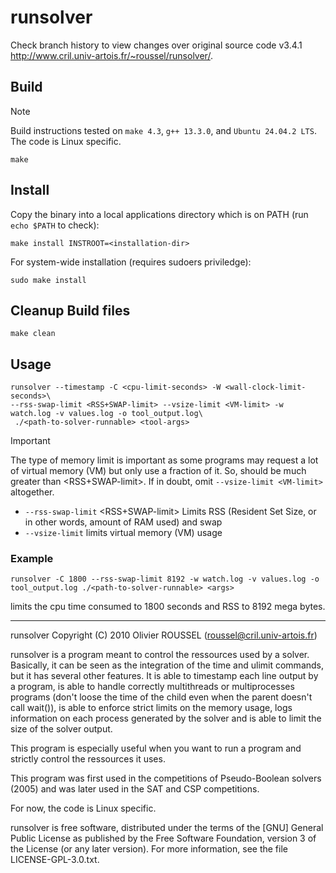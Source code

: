 # runsolver

Check branch history to view changes over original source code v3.4.1 http://www.cril.univ-artois.fr/~roussel/runsolver/.

## Build

> [!Note]
>  Build instructions tested on `make 4.3`, `g++ 13.3.0`, and `Ubuntu 24.04.2 LTS`. The code is Linux specific.


```build
make
```

## Install

Copy the binary into a local applications directory which is on PATH (run `echo $PATH` to check):

```install-local
make install INSTROOT=<installation-dir>
```

For system-wide installation (requires sudoers priviledge):
```install
sudo make install
```

## Cleanup Build files

```
make clean
```

## Usage

```
runsolver --timestamp -C <cpu-limit-seconds> -W <wall-clock-limit-seconds>\
--rss-swap-limit <RSS+SWAP-limit> --vsize-limit <VM-limit> -w watch.log -v values.log -o tool_output.log\
 ./<path-to-solver-runnable> <tool-args>
```

> [!Important]
> The type of memory limit is important as some programs may request a lot of virtual memory (VM) but only use a fraction of it. So, <VM-limit> should be much greater than <RSS+SWAP-limit>. If in doubt, omit `--vsize-limit <VM-limit>` altogether.

- `--rss-swap-limit` <RSS+SWAP-limit> Limits RSS (Resident Set Size, or in other words, amount of RAM used) and swap
- `--vsize-limit` <VM-limit> limits virtual memory (VM) usage

### Example

```
runsolver -C 1800 --rss-swap-limit 8192 -w watch.log -v values.log -o tool_output.log ./<path-to-solver-runnable> <args>
```
limits the cpu time consumed to $1800$ seconds and RSS to $8192$ mega bytes.

---

runsolver Copyright (C) 2010 Olivier ROUSSEL (roussel@cril.univ-artois.fr)

runsolver is a program meant to control the ressources used by a
solver. Basically, it can be seen as the integration of the time and
ulimit commands, but it has several other features. It is able to
timestamp each line output by a program, is able to handle correctly
multithreads or multiprocesses programs (don't loose the time of the
child even when the parent doesn't call wait()), is able to enforce
strict limits on the memory usage, logs information on each process
generated by the solver and is able to limit the size of the solver
output.

This program is especially useful when you want to run a program and
strictly control the ressources it uses.

This program was first used in the competitions of Pseudo-Boolean
solvers (2005) and was later used in the SAT and CSP competitions.

For now, the code is Linux specific.


runsolver is free software, distributed under the terms of the [GNU] General
Public License as published by the Free Software Foundation,
version 3 of the License (or any later version).  For more information,
see the file LICENSE-GPL-3.0.txt. 
